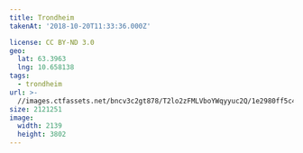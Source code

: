 ```yaml
---
title: Trondheim
takenAt: '2018-10-20T11:33:36.000Z'

license: CC BY-ND 3.0
geo:
  lat: 63.3963
  lng: 10.658138
tags:
  - trondheim
url: >-
  //images.ctfassets.net/bncv3c2gt878/T2lo2zFMLVboYWqyyuc2Q/1e2980ff5c4f9cdf6a671bad788b0d0b/trondheim_45629521602_o
size: 2121251
image:
  width: 2139
  height: 3802
---
```

